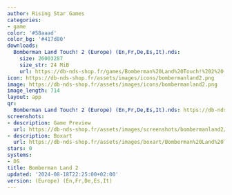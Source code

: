 ```yaml
---
author: Rising Star Games
categories:
- game
color: '#58aaad'
color_bg: '#417d80'
downloads:
  Bomberman Land Touch! 2 (Europe) (En,Fr,De,Es,It).nds:
    size: 26003287
    size_str: 24 MiB
    url: https://db-nds-shop.fr/games/Bomberman%20Land%20Touch!%202%20(Europe)%20(En%2CFr%2CDe%2CEs%2CIt).zip
icon: https://db-nds-shop.fr/assets/images/icons/bombermanland2.png
image: https://db-nds-shop.fr/assets/images/icons/bombermanland2.png
image_length: 714
layout: app
qr:
  Bomberman Land Touch! 2 (Europe) (En,Fr,De,Es,It).nds: https://db-nds-shop.fr/qr/bomberman-land-touch-2-europe-enfrdeesit-nds.png
screenshots:
- description: Game Preview
  url: https://db-nds-shop.fr/assets/images/screenshots/bombermanland2/bombermanland2.png
- description: Boxart
  url: https://db-nds-shop.fr/assets/images/boxart/Bomberman%20Land%20Touch!%202%20(Europe)%20(En%2CFr%2CDe%2CEs%2CIt).nds.png
stars: 0
systems:
- DS
title: Bomberman Land 2
updated: '2024-08-18T22:25:00+02:00'
version: (Europe) (En,Fr,De,Es,It)
---
```

